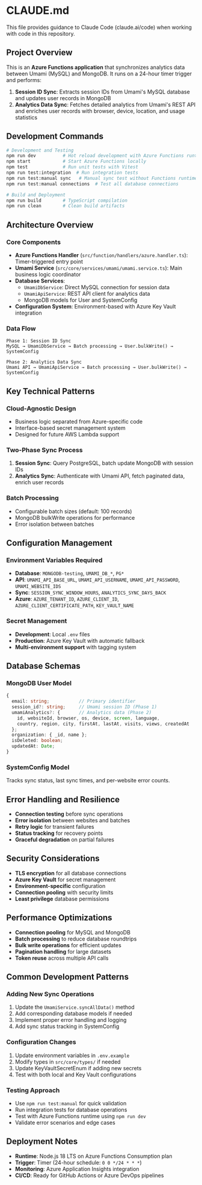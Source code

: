 # CLAUDE.md

This file provides guidance to Claude Code (claude.ai/code) when working with code in this repository.

## Project Overview

This is an **Azure Functions application** that synchronizes analytics data between Umami (MySQL) and MongoDB. It runs on a 24-hour timer trigger and performs:

1. **Session ID Sync**: Extracts session IDs from Umami's MySQL database and updates user records in MongoDB
2. **Analytics Data Sync**: Fetches detailed analytics from Umami's REST API and enriches user records with browser, device, location, and usage statistics

## Development Commands

```bash
# Development and Testing
npm run dev          # Hot reload development with Azure Functions runtime
npm start            # Start Azure Functions locally
npm test             # Run unit tests with Vitest
npm run test:integration  # Run integration tests
npm run test:manual sync   # Manual sync test without Functions runtime
npm run test:manual connections  # Test all database connections

# Build and Deployment
npm run build        # TypeScript compilation
npm run clean        # Clean build artifacts
```

## Architecture Overview

### Core Components

- **Azure Functions Handler** (`src/function/handlers/azure.handler.ts`): Timer-triggered entry point
- **Umami Service** (`src/core/services/umami/umami.service.ts`): Main business logic coordinator
- **Database Services**:
  - `UmamiDbService`: Direct MySQL connection for session data
  - `UmamiApiService`: REST API client for analytics data
  - MongoDB models for User and SystemConfig
- **Configuration System**: Environment-based with Azure Key Vault integration

### Data Flow

```
Phase 1: Session ID Sync
MySQL → UmamiDbService → Batch processing → User.bulkWrite() → SystemConfig

Phase 2: Analytics Data Sync
Umami API → UmamiApiService → Batch processing → User.bulkWrite() → SystemConfig
```

## Key Technical Patterns

### Cloud-Agnostic Design
- Business logic separated from Azure-specific code
- Interface-based secret management system
- Designed for future AWS Lambda support

### Two-Phase Sync Process
1. **Session Sync**: Query PostgreSQL, batch update MongoDB with session IDs
2. **Analytics Sync**: Authenticate with Umami API, fetch paginated data, enrich user records

### Batch Processing
- Configurable batch sizes (default: 100 records)
- MongoDB bulkWrite operations for performance
- Error isolation between batches

## Configuration Management

### Environment Variables Required
- **Database**: `MONGODB-testing`, `UMAMI_DB_*`, `PG*`
- **API**: `UMAMI_API_BASE_URL`, `UMAMI_API_USERNAME`, `UMAMI_API_PASSWORD`, `UMAMI_WEBSITE_IDS`
- **Sync**: `SESSION_SYNC_WINDOW_HOURS`, `ANALYTICS_SYNC_DAYS_BACK`
- **Azure**: `AZURE_TENANT_ID`, `AZURE_CLIENT_ID`, `AZURE_CLIENT_CERTIFICATE_PATH`, `KEY_VAULT_NAME`

### Secret Management
- **Development**: Local `.env` files
- **Production**: Azure Key Vault with automatic fallback
- **Multi-environment support** with tagging system

## Database Schemas

### MongoDB User Model
```typescript
{
  email: string;           // Primary identifier
  session_id?: string;     // Umami session ID (Phase 1)
  umamiAnalytics?: {       // Analytics data (Phase 2)
    id, websiteId, browser, os, device, screen, language,
    country, region, city, firstAt, lastAt, visits, views, createdAt
  };
  organization: { _id, name };
  isDeleted: boolean;
  updatedAt: Date;
}
```

### SystemConfig Model
Tracks sync status, last sync times, and per-website error counts.

## Error Handling and Resilience

- **Connection testing** before sync operations
- **Error isolation** between websites and batches
- **Retry logic** for transient failures
- **Status tracking** for recovery points
- **Graceful degradation** on partial failures

## Security Considerations

- **TLS encryption** for all database connections
- **Azure Key Vault** for secret management
- **Environment-specific** configuration
- **Connection pooling** with security limits
- **Least privilege** database permissions

## Performance Optimizations

- **Connection pooling** for MySQL and MongoDB
- **Batch processing** to reduce database roundtrips
- **Bulk write operations** for efficient updates
- **Pagination handling** for large datasets
- **Token reuse** across multiple API calls

## Common Development Patterns

### Adding New Sync Operations
1. Update the `UmamiService.syncAllData()` method
2. Add corresponding database models if needed
3. Implement proper error handling and logging
4. Add sync status tracking in SystemConfig

### Configuration Changes
1. Update environment variables in `.env.example`
2. Modify types in `src/core/types/` if needed
3. Update KeyVaultSecretEnum if adding new secrets
4. Test with both local and Key Vault configurations

### Testing Approach
- Use `npm run test:manual` for quick validation
- Run integration tests for database operations
- Test with Azure Functions runtime using `npm run dev`
- Validate error scenarios and edge cases

## Deployment Notes

- **Runtime**: Node.js 18 LTS on Azure Functions Consumption plan
- **Trigger**: Timer (24-hour schedule: `0 0 */24 * * *`)
- **Monitoring**: Azure Application Insights integration
- **CI/CD**: Ready for GitHub Actions or Azure DevOps pipelines